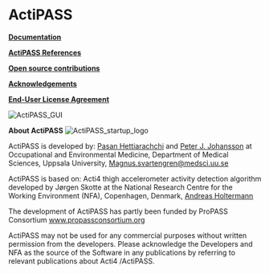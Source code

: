 # ActiPASS
[**Documentation**](https://github.com/Ergo-Tools/ActiPASS/wiki/ActiPASS-Documentation)

[**ActiPASS References**](https://github.com/Ergo-Tools/ActiPASS/wiki/ActiPASS-References)

[**Open source contributions**](https://github.com/Ergo-Tools/ActiPASS/wiki/Open-source-software-used-by-ActiPASS)

[**Acknowledgements**](https://github.com/Ergo-Tools/ActiPASS/wiki/acknowledgements#actipass-acknowledgements)

[**End-User License Agreement**](https://github.com/Ergo-Tools/ActiPASS/wiki/License-agreement#license-and-usage-agreement)

![ActiPASS_GUI](https://user-images.githubusercontent.com/26480941/170270279-4f626d69-a906-4aa8-9207-3f2f97c3e0f2.PNG)


**About ActiPASS**
![ActiPASS_startup_logo](https://user-images.githubusercontent.com/26480941/170260923-00a45eb5-7f98-4698-919c-01cfd1a40aec.png)


ActiPASS is developed by: [Pasan Hettiarachchi](mailto:pasan.hettiarachchi@medsci.uu.se) and [Peter J. Johansson](mailto:peter.johansson@medsci.uu.se) 
at Occupational and Environmental Medicine, Department of Medical Sciences, Uppsala University, <Magnus.svartengren@medsci.uu.se>

ActiPASS is based on: Acti4 thigh accelerometer activity detection algorithm developed by Jørgen Skotte 
at the National Research Centre for the Working Environment (NFA), Copenhagen, Denmark,  [Andreas Holtermann](mailto:aho@nfa.dk)

The development of ActiPASS has partly been funded by ProPASS Consortium www.propassconsortium.org

ActiPASS may not be used for any commercial purposes without written permission from the developers.
Please acknowledge the Developers and NFA as the source of the Software in any publications by referring to relevant publications about Acti4 /ActiPASS. 





